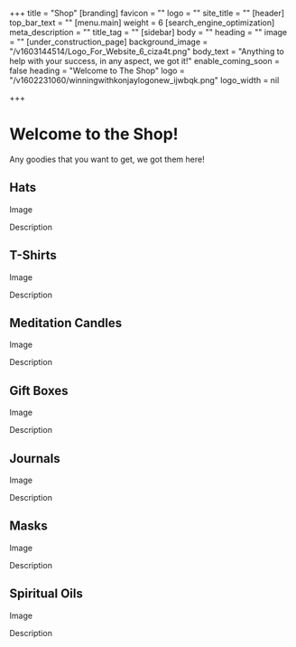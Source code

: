 +++
title = "Shop"
[branding]
favicon = ""
logo = ""
site_title = ""
[header]
top_bar_text = ""
[menu.main]
weight = 6
[search_engine_optimization]
meta_description = ""
title_tag = ""
[sidebar]
body = ""
heading = ""
image = ""
[under_construction_page]
background_image = "/v1603144514/Logo_For_Website_6_ciza4t.png"
body_text = "Anything to help with your success, in any aspect, we got it!"
enable_coming_soon = false
heading = "Welcome to The Shop"
logo = "/v1602231060/winningwithkonjaylogonew_ijwbqk.png"
logo_width = nil

+++
# Welcome to the Shop!

Any goodies that you want to get, we got them here!

## Hats

Image

Description

## T-Shirts

Image

Description

## Meditation Candles

Image

Description

## Gift Boxes

Image

Description

## Journals

Image

Description

## Masks

Image

Description

## Spiritual Oils

Image

Description